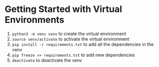 # Getting Started with Virtual Environments

1. `python3 -m venv venv` to create the virtual environment
2. `source venv/activate` to activate the virtual environment
3. `pip install -r requirements.txt` to add all the dependencies in the venv
4. `pip freeze >> requirements.txt` to add new dependencies
5. `deactivate` to deactivate the venv
